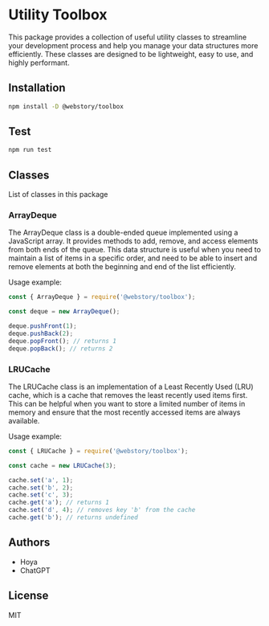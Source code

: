 # Utility Toolbox

This package provides a collection of useful utility classes to streamline your development process and help you manage your data structures more efficiently. These classes are designed to be lightweight, easy to use, and highly performant.

## Installation

```bash
npm install -D @webstory/toolbox
```

## Test

```bash
npm run test
```

## Classes

List of classes in this package

### ArrayDeque

The ArrayDeque class is a double-ended queue implemented using a JavaScript array. It provides methods to add, remove, and access elements from both ends of the queue. This data structure is useful when you need to maintain a list of items in a specific order, and need to be able to insert and remove elements at both the beginning and end of the list efficiently.

Usage example:

```javascript
const { ArrayDeque } = require('@webstory/toolbox');

const deque = new ArrayDeque();

deque.pushFront(1);
deque.pushBack(2);
deque.popFront(); // returns 1
deque.popBack(); // returns 2
```

### LRUCache

The LRUCache class is an implementation of a Least Recently Used (LRU) cache, which is a cache that removes the least recently used items first. This can be helpful when you want to store a limited number of items in memory and ensure that the most recently accessed items are always available.

Usage example:

```javascript
const { LRUCache } = require('@webstory/toolbox');

const cache = new LRUCache(3);

cache.set('a', 1);
cache.set('b', 2);
cache.set('c', 3);
cache.get('a'); // returns 1
cache.set('d', 4); // removes key 'b' from the cache
cache.get('b'); // returns undefined
```

## Authors

- Hoya
- ChatGPT

## License

MIT
